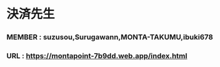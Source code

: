 # 決済先生
### MEMBER : suzusou,Surugawann,MONTA-TAKUMU,ibuki678　
### URL : https://montapoint-7b9dd.web.app/index.html
